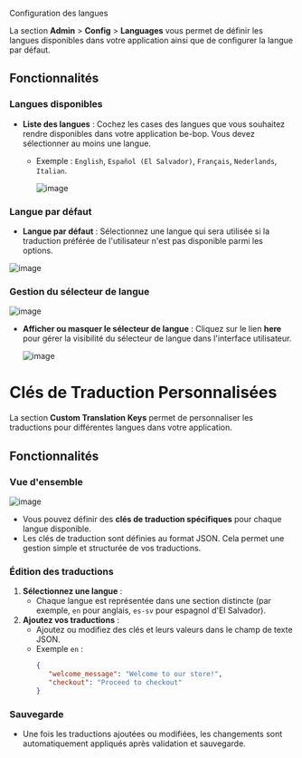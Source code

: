 Configuration des langues

La section **Admin** > **Config** > **Languages** vous permet de définir les langues disponibles dans votre application ainsi que de configurer la langue par défaut.

## Fonctionnalités

### Langues disponibles

- **Liste des langues** : Cochez les cases des langues que vous souhaitez rendre disponibles dans votre application be-bop. Vous devez sélectionner au moins une langue.

  - Exemple : `English`, `Español (El Salvador)`, `Français`, `Nederlands`, `Italian`.

    ![image](https://github.com/user-attachments/assets/73b805c3-a7d1-4476-8b12-2e1aa89611d7)

### Langue par défaut

- **Langue par défaut** : Sélectionnez une langue qui sera utilisée si la traduction préférée de l'utilisateur n'est pas disponible parmi les options.

![image](https://github.com/user-attachments/assets/578427db-15b4-4110-b60e-ad9fde470eb4)

### Gestion du sélecteur de langue

![image](https://github.com/user-attachments/assets/caf5277b-cd87-44c5-8462-0e7cb3df2449)

- **Afficher ou masquer le sélecteur de langue** : Cliquez sur le lien **here** pour gérer la visibilité du sélecteur de langue dans l'interface utilisateur.

  ![image](https://github.com/user-attachments/assets/38a748aa-387f-49e4-9c59-c8f29f0bb866)

# Clés de Traduction Personnalisées

La section **Custom Translation Keys** permet de personnaliser les traductions pour différentes langues dans votre application.

## Fonctionnalités

### Vue d'ensemble

![image](https://github.com/user-attachments/assets/d4404eca-12de-4547-84ff-36bdae620c6a)

- Vous pouvez définir des **clés de traduction spécifiques** pour chaque langue disponible.
- Les clés de traduction sont définies au format JSON. Cela permet une gestion simple et structurée de vos traductions.

### Édition des traductions

1. **Sélectionnez une langue** :
   - Chaque langue est représentée dans une section distincte (par exemple, `en` pour anglais, `es-sv` pour espagnol d'El Salvador).
2. **Ajoutez vos traductions** :
   - Ajoutez ou modifiez des clés et leurs valeurs dans le champ de texte JSON.
   - Exemple `en` :
     ```json
     {
     	"welcome_message": "Welcome to our store!",
     	"checkout": "Proceed to checkout"
     }
     ```

### Sauvegarde

- Une fois les traductions ajoutées ou modifiées, les changements sont automatiquement appliqués après validation et sauvegarde.
